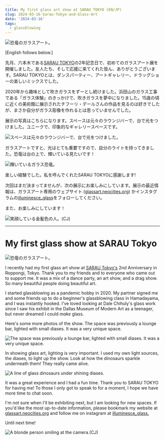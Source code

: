 ```yaml
---
title: My first glass art show at SARAU TOKYO (EN/JP)
slug: 2024-03-16-Sarau-Tokyo-and-Glass-Art
date: '2024-03-16'
tags:
  - glassblowing
---
```


![恐竜のガラスアート。](https://illuminesce.net/blog/posts/images/sarau_01.png)

\[English follows below.\]

先月、六本木である[SARAU TOKYO](https://www.instagram.com/sarautokyo/)の2年記念日で、初めてのガラスアート展を開催しました。友人たち、そして応援に来てくれた皆ん、ありがとうございます。SARAU TOKYOとは、ダンスパーティー、アートギャレリー、ドラッグショーの楽しいミックスでした。

2020年から趣味として吹きガラスをずーとし続けました。浜田山のガラス工事である「ガラス体験」のきっかけで、吹きガラスを夢中になりました。15歳の頃に近くの美術館に展示されたチフーリ・デールさんの作品を見るのは好きでしたが、まさか自分がガラス彫像を作れるとは思っていませんでした。

展示の写真はこちらになります。スペースは元々のラウンジバーで、台で光をつけました。ユニークで、印象的なギャレリースペースです。

![スペースは元々のラウンジバーで、台で光をつけました。](https://illuminesce.net/blog/posts/images/sarau_02.png)

ガラスアートですと、光はとても重要ですので、自分のライトを持ってきました。恐竜は台の上で、輝いている見たいです！

![輝いているガラス恐竜。](https://illuminesce.net/blog/posts/images/sarau_03.png)

楽しい経験でした。私を呼んでくれたSARAU TOKYOに感謝します!

次回はまだ決まってませんが、次の展示にお楽しみにしています。展示の最近情報は、ガラスアート専用のウェブサイト ([glassart.neocities.org](https://glassart.neocities.org)) かインスタグラムの[illuminesce\_glass](https://www.instagram.com/illuminesce_glass/)をフォローしてください。

また、お楽しみにしています！

![笑顔している金髪色の人。(CJ)](https://illuminesce.net/blog/posts/images/sarau_04.png)

* * *

# My first glass show at SARAU Tokyo

![恐竜のガラスアート。](https://illuminesce.net/blog/posts/images/sarau_01.png)

I recently had my first glass art show at [SARAU Tokyo's](https://www.instagram.com/sarautokyo/) 2nd Anniversary in Roppongi, Tokyo. Thank you to my friends and to everyone who came out to support me. It was a mix of a dance party, an art show, and a drag show. So many beautiful people doing beautiful art.

I started glassblowing as a pandemic hobby in 2020. My partner signed me and some friends up to do a beginner's glassblowing class in Hamadayama, and I was instantly hooked. I've loved looking at Dale Chihuly's glass work since I saw his exhibit in the Dallas Museum of Modern Art as a teenager, but never dreamed I could _make_ glass.

Here's some more photos of the show. The space was previously a lounge bar, lighted with small diases. It was a very unique space.

![The space was previously a lounge bar, lighted with small diases. It was a very unique space.](https://illuminesce.net/blog/posts/images/sarau_02.png)

In showing glass art, lighting is very important. I used my own light sources, the diases, to light up the show. Look at how the dinosaurs sparkle underneath them! They really came alive.

![A line of glass dinosaurs under shining diases.](https://illuminesce.net/blog/posts/images/sarau_03.png)

It was a great experience and I had a fun time. Thank you to SARAU TOKYO for having me! To those I only got to speak to for a moment, I hope we have more time to chat soon.

I'm not sure when I'll be exhibiting next, but I am looking for new spaces. If you'd like the most up-to-date information, please bookmark my website at [glassart.neocities.org](https://glassart.neocities.org) and follow me on instagram at [illuminesce\_glass.](https://www.instagram.com/illuminesce_glass/)

Until next time!

![A blonde person smiling at the camera.(CJ)](https://illuminesce.net/blog/posts/images/sarau_04.png)

